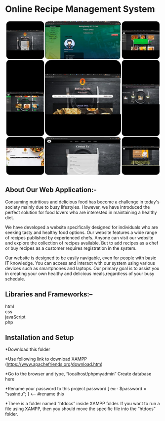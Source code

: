 # Online Recipe Management System  
![Alt Text](https://github.com/SKSpraveen/Online-Recipe-Management-System/blob/main/recipeSystem.jpg?raw=true)

## About Our Web Application:-

Consuming nutritious and delicious food has become a challenge in today's society mainly due to busy lifestyles. However, we have introduced the perfect solution for food lovers who are interested in maintaining a healthy diet.  

We have developed a website specifically designed for individuals who are seeking tasty and healthy food options. Our website features a wide range of recipes published by experienced chefs. Anyone can visit our website and explore the collection of recipes available. But to add recipes as a chef or buy recipes as a customer requires registration in the system.  

Our website is designed to be easily navigable, even for people with basic IT knowledge. You can access and interact with our system using various devices such as smartphones and laptops. Our primary goal is to assist you in creating your own healthy and delicious meals,regardless of your busy schedule.  

## Libraries and Frameworks:–
html  
css  
javaScript  
php  

## Installation and Setup  

*Download this folder  
  
*Use following link to download XAMPP  (https://www.apachefriends.org/download.htm)  

*Go to the browser and type, “localhost/phpmyadmin” Create database here  

*Rename your password to this project password [ ex:- $password = "sasindu"; ] <-- #rename this  
  
*There is a folder named “htdocs” inside XAMPP folder. If you want to run a file using XAMPP, then you should move the specific file into the “htdocs” folder.   

  
  

